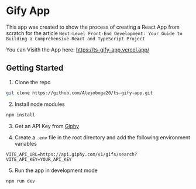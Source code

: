 # Gify App

This app was created to show the process of creating a React App from scratch for the article `Next-Level Front-End Development: Your Guide to Building a Comprehensive React and TypeScript Project`

You can Visith the App here: https://ts-gify-app.vercel.app/

## Getting Started

1. Clone the repo

```bash
git clone https://github.com/Alejoboga20/ts-gify-app.git
```

2. Install node modules

```bash
npm install
```

3. Get an API Key from [Giphy](https://developers.giphy.com/)

4. Create a `.env` file in the root directory and add the following environment variables

```
VITE_API_URL=https://api.giphy.com/v1/gifs/search?
VITE_API_KEY=YOUR_API_KEY
```

5. Run the app in development mode

```bash
npm run dev
```
